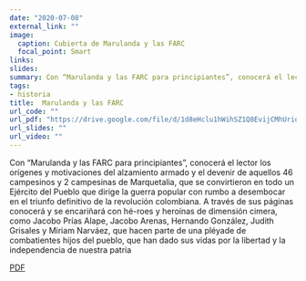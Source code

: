 ```yaml
---
date: "2020-07-08"
external_link: ""
image:
  caption: Cubierta de Marulanda y las FARC
  focal_point: Smart
links: 
slides: 
summary: Con “Marulanda y las FARC para principiantes”, conocerá el lector los orígenes y motivaciones del alzamiento armado
tags:
- historia
title:  Marulanda y las FARC
url_code: ""
url_pdf: "https://drive.google.com/file/d/1d8eHclu1hWihSZ1Q8EvijCMhUriqjtvW/view?usp=sharing"
url_slides: ""
url_video: ""
---
```


Con “Marulanda y las FARC para principiantes”, conocerá el lector los orígenes y motivaciones del alzamiento armado y el devenir de aquellos 46 campesinos y 2 campesinas de Marquetalia, que se convirtieron en todo un Ejército del Pueblo que dirige la guerra popular con rumbo a desembocar en el triunfo definitivo de la revolución colombiana. A través de sus páginas conocerá y se encariñará con  hé-roes y heroínas de dimensión cimera, como Jacobo Prías Alape, Jacobo Arenas, Hernando González, Judith Grisales y Miriam Narváez, que hacen parte de una pléyade de combatientes hijos del pueblo, que han dado sus vidas por la libertad y la independencia de nuestra patria

<div class="btn-links mb-3">
<a class="btn btn-outline-primary my-1 mr-1" href="https://drive.google.com/file/d/1d8eHclu1hWihSZ1Q8EvijCMhUriqjtvW/view?usp=sharing" target="_blank" rel="noopener">
  PDF
</a>
</div>